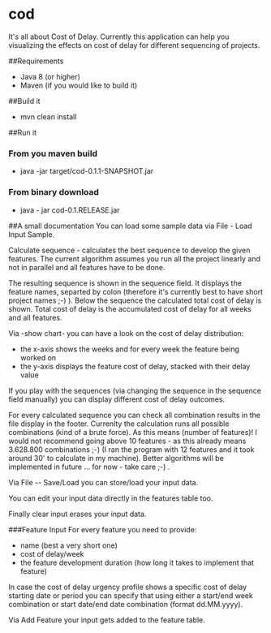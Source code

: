 # cod
It's all about Cost of Delay. Currently this application can help you visualizing the effects on cost of delay for different sequencing of projects.

##Requirements
* Java 8 (or higher)
* Maven (if you would like to build it)

##Build it
* mvn clean install

##Run it
### From you maven build
* java -jar target/cod-0.1.1-SNAPSHOT.jar

### From binary download
* java - jar cod-0.1.RELEASE.jar


##A small documentation
You can load some sample data via File - Load Input Sample.

Calculate sequence - calculates the best sequence to develop the given features. The current algorithm assumes you run all the 
project linearly and not in parallel and all features have to be done.

The resulting sequence is shown in the sequence field. It displays the feature names, separted by colon 
(therefore it's currently best to have short project names ;-) ). Below the sequence the calculated total cost of delay is shown. 
Total cost of delay is the accumulated cost of delay for all weeks and all features.

Via -show chart- you can have a look on the cost of delay distribution:
* the x-axis shows the weeks and for every week the feature being worked on
* the y-axis displays the feature cost of delay, stacked with their delay value

If you play with the sequences (via changing the sequence in the sequence field manually) you can display different 
cost of delay outcomes.

For every calculated sequence you can check all combination results in the file display in the footer. 
Currenlty the calculation runs all possible combinations (kind of a brute force). As this means (number of features)! I would 
not recommend going above 10 features - as this already means 3.628.800	combinations ;-) 
(I ran the program with 12 features and it took around 30' to calculate in my machine). 
Better algorithms will be implemented in future ... for now - take care ;-)
.

Via File -- Save/Load you can store/load your input data. 

You can edit your input data directly in the features table too.

Finally clear input erases your input data.

###Feature Input
For every feature you need to provide:
* name (best a very short one)
* cost of delay/week
* the feature development duration (how long it takes to implement that feature)

In case the cost of delay urgency profile shows a specific cost of delay starting date or period you can specify that using 
either a start/end week combination or start date/end date combination (format dd.MM.yyyy).

Via Add Feature your input gets added to the feature table.

